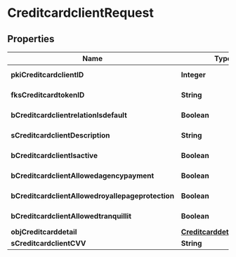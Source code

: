 

# CreditcardclientRequest

## Properties

Name | Type | Description | Notes
------------ | ------------- | ------------- | -------------
**pkiCreditcardclientID** | **Integer** | The unique ID of the Creditcardclient |  [optional]
**fksCreditcardtokenID** | **String** | The creditcard token identifier |  [optional]
**bCreditcardclientrelationIsdefault** | **Boolean** | Whether if it&#39;s an relationisdefault | 
**sCreditcardclientDescription** | **String** | The description of the Creditcardclient | 
**bCreditcardclientIsactive** | **Boolean** | Whether the creditcardclient is active or not | 
**bCreditcardclientAllowedagencypayment** | **Boolean** | Whether if it&#39;s an allowedagencypayment | 
**bCreditcardclientAllowedroyallepageprotection** | **Boolean** | Whether if it&#39;s an allowedroyallepageprotection | 
**bCreditcardclientAllowedtranquillit** | **Boolean** | Whether if it&#39;s an allowedtranquillit | 
**objCreditcarddetail** | [**CreditcarddetailRequest**](CreditcarddetailRequest.md) |  | 
**sCreditcardclientCVV** | **String** | The creditcard card CVV | 




